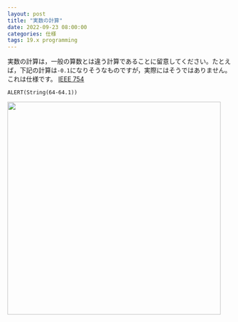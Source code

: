 ```yaml
---
layout: post
title: "実数の計算"
date: 2022-09-23 08:00:00
categories: 仕様
tags: 19.x programming
---
```



実数の計算は，一般の算数とは違う計算であることに留意してください。たとえば，下記の計算は`-0.1`になりそうなものですが，実際にはそうではありません。これは仕様です。<i class="fa fa-external-link" aria-hidden="true"></i> [IEEE 754](https://ja.wikipedia.org/wiki/IEEE_754)

```4d
ALERT(String(64-64.1))
```

<img width="480" alt="" src="https://user-images.githubusercontent.com/10509075/192724985-6456768f-fb77-44be-af12-96a94938bf00.png">

